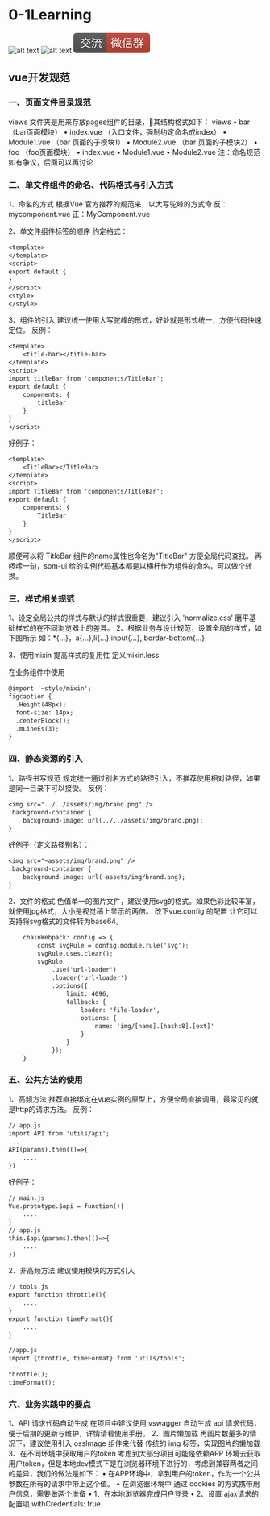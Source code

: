 # 0-1Learning

![alt text](../static/common/svg/luoxiaosheng.svg "公众号")
![alt text](../static/common/svg/luoxiaosheng_learning.svg "学习")
![alt text](../static/common/svg/luoxiaosheng_wechat.svg "微信")


## vue开发规范

### 一、页面文件目录规范
views 文件夹是用来存放pages组件的目录，其结构格式如下：
views
• bar （bar页面模块）
• index.vue （入口文件，强制约定命名成index）
• Module1.vue （bar 页面的子模块1）
• Module2.vue （bar 页面的子模块2）
• foo （foo页面模块）
• index.vue
• Module1.vue 
• Module2.vue 
注：命名规范如有争议，后面可以再讨论


### 二、单文件组件的命名、代码格式与引入方式
1、命名的方式
根据Vue 官方推荐的规范来，以大写驼峰的方式命
反：mycomponent.vue 正：MyComponent.vue

2、单文件组件标签的顺序
约定格式：
```
<template>
</template>
<script>
export default {
}
</script>
<style>
</style>
```
3、组件的引入
建议统一使用大写驼峰的形式，好处就是形式统一，方便代码快速定位。
反例：
```
<template>
    <title-bar></title-bar> 
</template>
<script>
import titleBar from 'components/TitleBar';
export default {
    components: {
        titleBar
    }
}
</script>
```
好例子：
```
<template>
    <TitleBar></TitleBar>   
</template>
<script>
import TitleBar from 'components/TitleBar';
export default {
    components: {
        TitleBar
    }
}
</script>
```
顺便可以将 TitleBar 组件的name属性也命名为"TitleBar" 方便全局代码查找。
再啰嗦一句，som-ui 给的实例代码基本都是以横杆作为组件的命名，可以做个转换。
<!--原来-->
<som-switch title="默认 false"></som-switch>
<!--转换后-->
<SomSwitch title="默认 false"></SomSwitch>


### 三、样式相关规范
1、设定全局公共的样式与默认的样式很重要，建议引入 'normalize.css' 磨平基础样式的在不同浏览器上的差异。
2、根据业务与设计规范，设置全局的样式，如下图所示
如：*{...}，a{...},li{...},input{...},.border-bottom{...}

3、使用mixin 提高样式的复用性
定义mixin.less

在业务组件中使用
```
@import '~style/mixin';
figcaption {
  .Height(48px);
  font-size: 14px;
  .centerBlock();
  .mLineEs(3);
}
```

### 四、静态资源的引入
1、路径书写规范
规定统一通过别名方式的路径引入，不推荐使用相对路径，如果是同一目录下可以接受。
反例：
```
<img src="../../assets/img/brand.png" />
.background-container {
    background-image: url(../../assets/img/brand.png);  
}
```
好例子（定义路径别名）：
```
<img src="~assets/img/brand.png" />
.background-container {
    background-image: url(~assets/img/brand.png);   
}
```
2、文件的格式
色值单一的图片文件，建议使用svg的格式。如果色彩比较丰富，就使用jpg格式，大小是视觉稿上显示的两倍。
改下vue.config 的配置 让它可以支持将svg格式的文件转为base64。
```
    chainWebpack: config => {
        const svgRule = config.module.rule('svg');
        svgRule.uses.clear();
        svgRule
            .use('url-loader')
            .loader('url-loader')
            .options({
                limit: 4096,
                fallback: {
                    loader: 'file-loader',
                    options: {
                        name: 'img/[name].[hash:8].[ext]'
                    }
                }
            });
    }
```

### 五、公共方法的使用
1、高频方法
推荐直接绑定在vue实例的原型上，方便全局直接调用，最常见的就是http的请求方法。
反例：
```
// app.js
import API from 'utils/api';
...
API(params).then(()=>{
    ....
})
```
好例子：
```
// main.js
Vue.prototype.$api = function(){
    ....
}
// app.js
this.$api(params).then(()=>{
    ....
})
```
2、非高频方法
建议使用模块的方式引入
```
// tools.js
export function throttle(){
    ....
}
export function timeFormat(){
    ....
}
```
```
//app.js
import {throttle, timeFormat} from 'utils/tools';
...
throttle();
timeFormat();
```

### 六、业务实践中的要点
1、API 请求代码自动生成
在项目中建议使用 vswagger 自动生成 api 请求代码，便于后期的更新与维护，详情请看使用手册。
2、图片懒加载
再图片数量多的情况下，建议使用引入 ossImage 组件来代替 传统的 img 标签，实现图片的懒加载
3、在不同环境中获取用户的token
考虑到大部分项目可能是依赖APP 环境去获取用户token，但是本地dev模式下是在浏览器环境下进行的，考虑到兼容两者之间的差异，我们的做法是如下：
• 在APP环境中，拿到用户的token，作为一个公共参数在所有的请求中带上这个值。
• 在浏览器环境中 通过 cookies 的方式携带用户信息，需要做两个准备
• 1、在本地浏览器完成用户登录
• 2、设置 ajax请求的配置项  withCredentials: true